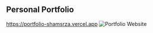 ## Personal Portfolio
https://portfolio-shamsrza.vercel.app
![Portfolio Website](https://i.ibb.co/WgPMpts/image.png)
